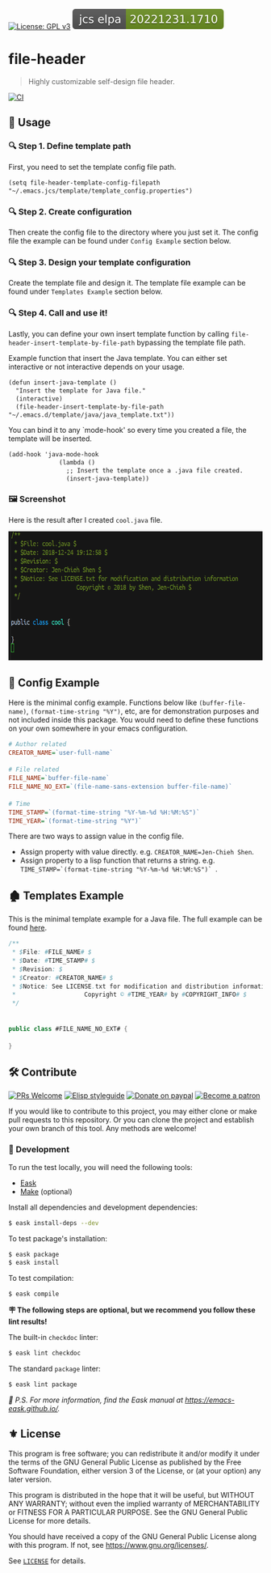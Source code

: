 [![License: GPL v3](https://img.shields.io/badge/License-GPL%20v3-blue.svg)](https://www.gnu.org/licenses/gpl-3.0)
[![JCS-ELPA](https://raw.githubusercontent.com/jcs-emacs/badges/master/elpa/v/file-header.svg)](https://jcs-emacs.github.io/jcs-elpa/#/file-header)

# file-header
> Highly customizable self-design file header.

[![CI](https://github.com/jcs-elpa/file-header/actions/workflows/test.yml/badge.svg)](https://github.com/jcs-elpa/file-header/actions/workflows/test.yml)

## 🔧 Usage

### 🔍 Step 1. Define template path

First, you need to set the template config file path.

```elisp
(setq file-header-template-config-filepath "~/.emacs.jcs/template/template_config.properties")
```

### 🔍 Step 2. Create configuration

Then create the config file to the directory where you just set it. The config file 
the example can be found under `Config Example` section below.

### 🔍 Step 3. Design your template configuration

Create the template file and design it. The template file example can be found under 
`Templates Example` section below.

### 🔍 Step 4. Call and use it!

Lastly, you can define your own insert template function by calling `file-header-insert-template-by-file-path` 
bypassing the template file path.

Example function that insert the Java template. You can either set 
interactive or not interactive depends on your usage.

```elisp
(defun insert-java-template ()
  "Insert the template for Java file."
  (interactive)
  (file-header-insert-template-by-file-path "~/.emacs.d/template/java/java_template.txt"))
```

You can bind it to any `mode-hook' so every time you created a file, 
the template will be inserted.

```elisp
(add-hook 'java-mode-hook
              (lambda ()
                ;; Insert the template once a .java file created.
                (insert-java-template))
```

### 🖼️ Screenshot

Here is the result after I created `cool.java` file.

<img src="./etc/demo.png" width="612" height="255"/>

## 🧪 Config Example

Here is the minimal config example. Functions below like `(buffer-file-name)`, `(format-time-string "%Y")`, etc, 
are for demonstration purposes and not included inside this package. You would need 
to define these functions on your own somewhere in your emacs configuration.

```ini
# Author related
CREATOR_NAME=`user-full-name`

# File related
FILE_NAME=`buffer-file-name`
FILE_NAME_NO_EXT=`(file-name-sans-extension buffer-file-name)`

# Time
TIME_STAMP=`(format-time-string "%Y-%m-%d %H:%M:%S")`
TIME_YEAR=`(format-time-string "%Y")`
```

There are two ways to assign value in the config file.

* Assign property with value directly. e.g. `CREATOR_NAME=Jen-Chieh Shen`.
* Assign property to a lisp function that returns a string. e.g. ``TIME_STAMP=`(format-time-string "%Y-%m-%d %H:%M:%S")` ``.

## 🏚️ Templates Example

This is the minimal template example for a Java file. The full example 
can be found [here](https://github.com/jcs090218/jcs-emacs-init/tree/master/.emacs.jcs/template).

```java
/**
 * $File: #FILE_NAME# $
 * $Date: #TIME_STAMP# $
 * $Revision: $
 * $Creator: #CREATOR_NAME# $
 * $Notice: See LICENSE.txt for modification and distribution information
 *                   Copyright © #TIME_YEAR# by #COPYRIGHT_INFO# $
 */


public class #FILE_NAME_NO_EXT# {

}
```

## ️🛠 Contribute

[![PRs Welcome](https://img.shields.io/badge/PRs-welcome-brightgreen.svg)](http://makeapullrequest.com)
[![Elisp styleguide](https://img.shields.io/badge/elisp-style%20guide-purple)](https://github.com/bbatsov/emacs-lisp-style-guide)
[![Donate on paypal](https://img.shields.io/badge/paypal-donate-1?logo=paypal&color=blue)](https://www.paypal.me/jcs090218)
[![Become a patron](https://img.shields.io/badge/patreon-become%20a%20patron-orange.svg?logo=patreon)](https://www.patreon.com/jcs090218)

If you would like to contribute to this project, you may either 
clone or make pull requests to this repository. Or you can 
clone the project and establish your own branch of this tool. 
Any methods are welcome!

### 🔬 Development

To run the test locally, you will need the following tools:

- [Eask](https://emacs-eask.github.io/)
- [Make](https://www.gnu.org/software/make/) (optional)

Install all dependencies and development dependencies:

```sh
$ eask install-deps --dev
```

To test package's installation:

```sh
$ eask package
$ eask install
```

To test compilation:

```sh
$ eask compile
```

**🪧 The following steps are optional, but we recommend you follow these lint results!**

The built-in `checkdoc` linter:

```sh
$ eask lint checkdoc
```

The standard `package` linter:

```sh
$ eask lint package
```

*📝 P.S. For more information, find the Eask manual at https://emacs-eask.github.io/.*

## ⚜️ License

This program is free software; you can redistribute it and/or modify
it under the terms of the GNU General Public License as published by
the Free Software Foundation, either version 3 of the License, or
(at your option) any later version.

This program is distributed in the hope that it will be useful,
but WITHOUT ANY WARRANTY; without even the implied warranty of
MERCHANTABILITY or FITNESS FOR A PARTICULAR PURPOSE.  See the
GNU General Public License for more details.

You should have received a copy of the GNU General Public License
along with this program.  If not, see <https://www.gnu.org/licenses/>.

See [`LICENSE`](./LICENSE.txt) for details.
